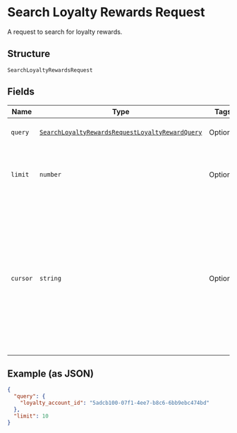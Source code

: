 
# Search Loyalty Rewards Request

A request to search for loyalty rewards.

## Structure

`SearchLoyaltyRewardsRequest`

## Fields

| Name | Type | Tags | Description |
|  --- | --- | --- | --- |
| `query` | [`SearchLoyaltyRewardsRequestLoyaltyRewardQuery`](/doc/models/search-loyalty-rewards-request-loyalty-reward-query.md) | Optional | The set of search requirements. |
| `limit` | `number` | Optional | The maximum number of results to return in the response. |
| `cursor` | `string` | Optional | A pagination cursor returned by a previous call to<br>this endpoint. Provide this to retrieve the next set of<br>results for the original query.<br>For more information,<br>see [Pagination](https://developer.squareup.com/docs/docs/basics/api101/pagination). |

## Example (as JSON)

```json
{
  "query": {
    "loyalty_account_id": "5adcb100-07f1-4ee7-b8c6-6bb9ebc474bd"
  },
  "limit": 10
}
```

